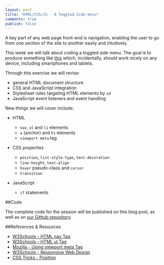 ```yaml
---
layout: post
title: "HTML/CSS/JS - A Toggled Side-menu"
comments: true
publish: false
---
```


A key part of any web page front-end is navigation, enabling the user to go from one section of the site to another easily and intuitively.

This week we will talk about coding a toggled side menu. The goal is to produce something like [this](http://mississaugacoding.2fh.co/sidemenu) which, incidentally, should work nicely on any device, including smartphones and tablets.

Through this exercise we will revise:

- general HTML document structure
- CSS and JavaScript integration
- Stylesheet rules targeting HTML elements by `id`
- JavaScript event listeners and event handling

New things we will cover include:

- HTML 
  - `nav`, `ul` and `li` elements
  - `a` (anchor) and `h1` elements
  - `viewport meta` tag

- CSS properties
  - `position`, `list-style-type`, `text-decoration`
  - `line-height`, `text-align` 
  - `hover` pseudo-class and `cursor`
  - `transition`

- JavaScript 
  - `if` statements


##Code

The complete code for the session will be published on this blog post, as well as on [our Github repository](https://github.com/MississaugaCoding//example-html-css-js).

##References &amp; Resources

- [W3Schools - HTML nav Tag](http://www.w3schools.com/tags/tag_nav.asp)
- [W3Schools - HTML ul Tag](http://www.w3schools.com/tags/tag_ul.asp)
- [Mozilla - Using viewport meta Tag](https://developer.mozilla.org/en/docs/Mozilla/Mobile/Viewport_meta_tag)
- [W3Schools - Responsive Web Design](http://www.w3schools.com/css/css_rwd_viewport.asp)
- [CSS Tricks - Position](https://css-tricks.com/absolute-relative-fixed-positioining-how-do-they-differ/)

